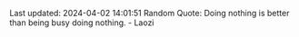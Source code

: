 Last updated: 2024-04-02 14:01:51
Random Quote: Doing nothing is better than being busy doing nothing. - Laozi